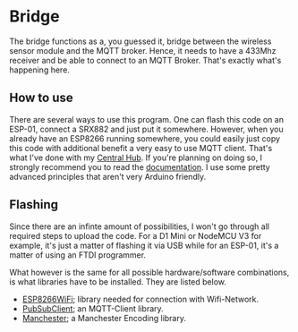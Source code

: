 # Bridge
The bridge functions as a, you guessed it, bridge between the wireless sensor module and the MQTT broker. Hence, it needs to have a 433Mhz receiver and be able to connect to an MQTT Broker. That's exactly what's happening here. 

## How to use
There are several ways to use this program. One can flash this code on an ESP-01, connect a SRX882 and just put it somewhere. However, when you already have an ESP8266 running somewhere, you could easily just copy this code with additional benefit a very easy to use MQTT client. That's what I've done with my [Central Hub](https://github.com/JVKran/Sensor-Module). If you're planning on doing so, I strongly recommend you to read the [documentation](/Documentation). I use some pretty advanced principles that aren't very Arduino friendly.

## Flashing
Since there are an infinte amount of possibilities, I won't go through all required steps to upload the code. For a D1 Mini or NodeMCU V3 for example, it's just a matter of flashing it via USB while for an ESP-01, it's a matter of using an FTDI programmer. 

What however is the same for all possible hardware/software combinations, is what libraries have to be installed. They are listed below.
- [ESP8266WiFi](https://github.com/esp8266/Arduino/tree/master/libraries/ESP8266WiFi); library needed for connection with Wifi-Network.
- [PubSubClient](https://github.com/knolleary/pubsubclient); an MQTT-Client library.
- [Manchester](https://github.com/mchr3k/arduino-libs-manchester); a Manchester Encoding library.
